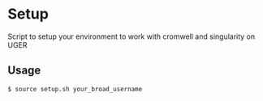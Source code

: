# Setup
Script to setup your environment to work with cromwell and singularity on UGER

## Usage
```
$ source setup.sh your_broad_username
```
